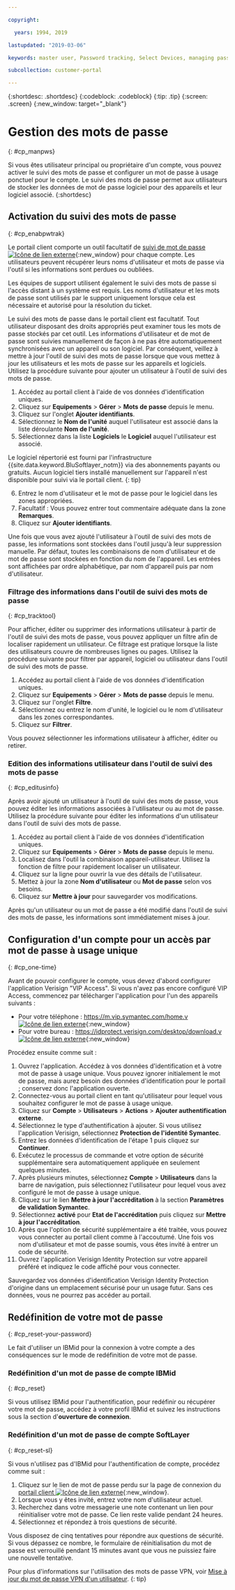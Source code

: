 ```yaml
---

copyright:

  years: 1994, 2019

lastupdated: "2019-03-06"

keywords: master user, Password tracking, Select Devices, managing passwords, password tracking tool 

subcollection: customer-portal

---
```


{:shortdesc: .shortdesc}
{:codeblock: .codeblock}
{:tip: .tip}
{:screen: .screen}
{:new_window: target="_blank"}


# Gestion des mots de passe
{: #cp_manpws}

Si vous êtes utilisateur principal ou propriétaire d'un compte, vous pouvez activer le suivi des mots de passe et configurer un mot de passe à usage ponctuel pour le compte. Le suivi des mots de passe permet aux utilisateurs de stocker les données de mot de passe logiciel pour des appareils et leur logiciel associé.
{:shortdesc}

## Activation du suivi des mots de passe
{: #cp_enabpwtrak}

Le portail client comporte un outil facultatif de [suivi de mot de passe ![Icône de lien externe](../icons/launch-glyph.svg)](https://control.softlayer.com/devices/passwords){:new_window} pour chaque compte. Les utilisateurs peuvent récupérer leurs noms d'utilisateur et mots de passe via l'outil si les informations sont perdues ou oubliées.

Les équipes de support utilisent également le suivi des mots de passe si l'accès distant à un système est requis. Les noms d'utilisateur et les mots de passe sont utilisés par le support uniquement lorsque cela est nécessaire et autorisé pour la résolution du ticket.

Le suivi des mots de passe dans le portail client est facultatif. Tout utilisateur disposant des droits appropriés peut examiner tous les mots de passe stockés par cet outil. Les informations d'utilisateur et de mot de passe sont suivies manuellement de façon à ne pas être automatiquement synchronisées avec un appareil ou son logiciel. Par conséquent, veillez à mettre à jour l'outil de suivi des mots de passe lorsque que vous mettez à jour les utilisateurs et les mots de passe sur les appareils et logiciels. Utilisez la procédure suivante pour ajouter un utilisateur à l'outil de suivi des mots de passe.

1. Accédez au portail client à l'aide de vos données d'identification uniques.
2. Cliquez sur **Equipements** > **Gérer** > **Mots de passe** depuis le menu.
3. Cliquez sur l'onglet **Ajouter identifiants**.
4. Sélectionnez le **Nom de l'unité** auquel l'utilisateur est associé dans la liste déroulante **Nom de l'unité**.
5. Sélectionnez dans la liste **Logiciels** le **Logiciel** auquel l'utilisateur est associé.

  Le logiciel répertorié est fourni par l'infrastructure {{site.data.keyword.BluSoftlayer_notm}} via des abonnements payants ou gratuits. Aucun logiciel tiers installé manuellement sur l'appareil n'est disponible pour suivi via le portail client.
  {: tip}

6. Entrez le nom d'utilisateur et le mot de passe pour le logiciel dans les zones appropriées.
8. Facultatif : Vous pouvez entrer tout commentaire adéquate dans la zone **Remarques**.
9. Cliquez sur **Ajouter identifiants**.

Une fois que vous avez ajouté l'utilisateur à l'outil de suivi des mots de passe, les informations sont stockées dans l'outil jusqu'à leur suppression manuelle. Par défaut, toutes les combinaisons de nom d'utilisateur et de mot de passe sont stockées en fonction du nom de l'appareil. Les entrées sont affichées par ordre alphabétique, par nom d'appareil puis par nom d'utilisateur.

### Filtrage des informations dans l'outil de suivi des mots de passe
{: #cp_tracktool}

Pour afficher, éditer ou supprimer des informations utilisateur à partir de l'outil de suivi des mots de passe, vous pouvez appliquer un filtre afin de localiser rapidement un utilisateur. Ce filtrage est pratique lorsque la liste des utilisateurs couvre de nombreuses lignes ou pages. Utilisez la procédure suivante pour filtrer par appareil, logiciel ou utilisateur dans l'outil de suivi des mots de passe.

1. Accédez au portail client à l'aide de vos données d'identification uniques.
2. Cliquez sur **Equipements** > **Gérer** > **Mots de passe** depuis le menu.
3. Cliquez sur l'onglet **Filtre**.
4. Sélectionnez ou entrez le nom d'unité, le logiciel ou le nom d'utilisateur dans les zones correspondantes.
5. Cliquez sur **Filtrer**.

Vous pouvez sélectionner les informations utilisateur à afficher, éditer ou retirer.

### Edition des informations utilisateur dans l'outil de suivi des mots de passe
{: #cp_editusinfo}

Après avoir ajouté un utilisateur à l'outil de suivi des mots de passe, vous pouvez éditer les informations associées à l'utilisateur ou au mot de passe. Utilisez la procédure suivante pour éditer les informations d'un utilisateur dans l'outil de suivi des mots de passe.

1. Accédez au portail client à l'aide de vos données d'identification uniques.
2. Cliquez sur **Equipements** > **Gérer** > **Mots de passe** depuis le menu.
3. Localisez dans l'outil la combinaison appareil-utilisateur. Utilisez la fonction de filtre pour rapidement localiser un utilisateur.
4. Cliquez sur la ligne pour ouvrir la vue des détails de l'utilisateur.
5. Mettez à jour la zone **Nom d'utilisateur** ou **Mot de passe** selon vos besoins.
6. Cliquez sur **Mettre à jour** pour sauvegarder vos modifications.

Après qu'un utilisateur ou un mot de passe a été modifié dans l'outil de suivi des mots de passe, les informations sont immédiatement mises à jour.

## Configuration d'un compte pour un accès par mot de passe à usage unique
{: #cp_one-time}

Avant de pouvoir configurer le compte, vous devez d'abord configurer l'application Verisign "VIP Access". Si vous n'avez pas encore configuré VIP Access, commencez par télécharger l'application pour l'un des appareils suivants :
* Pour votre téléphone : [https://m.vip.symantec.com/home.v ![Icône de lien externe](../icons/launch-glyph.svg)](https://m.vip.symantec.com/home.v){:new_window}
* Pour votre bureau : [https://idprotect.verisign.com/desktop/download.v ![Icône de lien externe](../icons/launch-glyph.svg)](https://idprotect.verisign.com/desktop/download.v){:new_window}

Procédez ensuite comme suit :
1. Ouvrez l'application. Accédez à vos données d'identification et à votre mot de passe à usage unique. Vous pouvez ignorer initialement le mot de passe, mais aurez besoin des données d'identification pour le portail ; conservez donc l'application ouverte.
2. Connectez-vous au portail client en tant qu'utilisateur pour lequel vous souhaitez configurer le mot de passe à usage unique.
3. Cliquez sur **Compte** > **Utilisateurs** > **Actions** > **Ajouter authentification externe**.
4. Sélectionnez le type d'authentification à ajouter. Si vous utilisez l'application Verisign, sélectionnez **Protection de l'identité Symantec**.
5. Entrez les données d'identification de l'étape 1 puis cliquez sur **Continuer**.
6. Exécutez le processus de commande et votre option de sécurité supplémentaire sera automatiquement appliquée en seulement quelques minutes.
7. Après plusieurs minutes, sélectionnez **Compte** > **Utilisateurs** dans la barre de navigation, puis sélectionnez l'utilisateur pour lequel vous avez configuré le mot de passe à usage unique.
8. Cliquez sur le lien **Mettre à jour l'accréditation** à la section **Paramètres de validation Symantec**.
9. Sélectionnez **activé** pour **Etat de l'accréditation** puis cliquez sur **Mettre à jour l'accréditation**.
10. Après que l'option de sécurité supplémentaire a été traitée, vous pouvez vous connecter au portail client comme à l'accoutumé. Une fois vos nom d'utilisateur et mot de passe soumis, vous êtes invité à entrer un code de sécurité.
11. Ouvrez l'application Verisign Identity Protection sur votre appareil préféré et indiquez le code affiché pour vous connecter.

Sauvegardez vos données d'identification Verisign Identity Protection d'origine dans un emplacement sécurisé pour un usage futur. Sans ces données, vous ne pourrez pas accéder au portail.

## Redéfinition de votre mot de passe
{: #cp_reset-your-password}

Le fait d'utiliser un IBMid pour la connexion à votre compte a des conséquences sur le mode de redéfinition de votre mot de passe.  

### Redéfinition d'un mot de passe de compte IBMid
{: #cp_reset}

Si vous utilisez IBMid pour l'authentification, pour redéfinir ou récupérer votre mot de passe, accédez à votre profil IBMid et suivez les instructions sous la section d'**ouverture de connexion**.

### Redéfinition d'un mot de passe de compte SoftLayer
{: #cp_reset-sl}

Si vous n'utilisez pas d'IBMid pour l'authentification de compte, procédez comme suit :

1. Cliquez sur le lien de mot de passe perdu sur la page de connexion du [portail client ![Icône de lien externe](../icons/launch-glyph.svg)](https://control.softlayer.com/){:new_window}.
2. Lorsque vous y êtes invité, entrez votre nom d'utilisateur actuel.
3. Recherchez dans votre messagerie une note contenant un lien pour réinitialiser votre mot de passe. Ce lien reste valide pendant 24 heures.
4. Sélectionnez et répondez à trois questions de sécurité.

Vous disposez de cinq tentatives pour répondre aux questions de sécurité. Si vous dépassez ce nombre, le formulaire de réinitialisation du mot de passe est verrouillé pendant 15 minutes avant que vous ne puissiez faire une nouvelle tentative.

Pour plus d'informations sur l'utilisation des mots de passe VPN, voir [Mise à jour du mot de passe VPN d'un utilisateur](/docs/infrastructure/iaas-vpn?topic=VPN-update-a-user-s-vpn-password#update-a-user-s-vpn-password).
{: tip}
